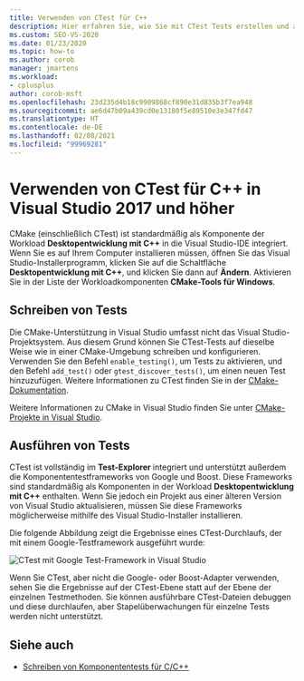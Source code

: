 ```yaml
---
title: Verwenden von CTest für C++
description: Hier erfahren Sie, wie Sie mit CTest Tests erstellen und ausführen. Diese Komponente ist standardmäßig in die Visual Studio-IDE integriert.
ms.custom: SEO-VS-2020
ms.date: 01/23/2020
ms.topic: how-to
ms.author: corob
manager: jmartens
ms.workload:
- cplusplus
author: corob-msft
ms.openlocfilehash: 23d235d4b18c9909868cf890e31d835b3f7ea948
ms.sourcegitcommit: ae6d47b09a439cd0e13180f5e89510e3e347fd47
ms.translationtype: HT
ms.contentlocale: de-DE
ms.lasthandoff: 02/08/2021
ms.locfileid: "99969281"
---
```

# <a name="how-to-use-ctest-for-c-in-visual-studio-2017-and-later"></a>Verwenden von CTest für C++ in Visual Studio 2017 und höher

CMake (einschließlich CTest) ist standardmäßig als Komponente der Workload **Desktopentwicklung mit C++** in die Visual Studio-IDE integriert. Wenn Sie es auf Ihrem Computer installieren müssen, öffnen Sie das Visual Studio-Installerprogramm, klicken Sie auf die Schaltfläche **Desktopentwicklung mit C++**, und klicken Sie dann auf **Ändern**. Aktivieren Sie in der Liste der Workloadkomponenten **CMake-Tools für Windows**.

## <a name="to-write-tests"></a>Schreiben von Tests

Die CMake-Unterstützung in Visual Studio umfasst nicht das Visual Studio-Projektsystem. Aus diesem Grund können Sie CTest-Tests auf dieselbe Weise wie in einer CMake-Umgebung schreiben und konfigurieren. Verwenden Sie den Befehl `enable_testing()`, um Tests zu aktivieren, und den Befehl `add_test()` oder `gtest_discover_tests()`, um einen neuen Test hinzuzufügen. Weitere Informationen zu CTest finden Sie in der [CMake-Dokumentation](https://gitlab.kitware.com/cmake/community/wikis/doc/ctest/Testing-With-CTest). 

Weitere Informationen zu CMake in Visual Studio finden Sie unter [CMake-Projekte in Visual Studio](/cpp/build/cmake-projects-in-visual-studio).

## <a name="to-run-tests"></a>Ausführen von Tests

CTest ist vollständig im **Test-Explorer** integriert und unterstützt außerdem die Komponententestframeworks von Google und Boost. Diese Frameworks sind standardmäßig als Komponenten in der Workload **Desktopentwicklung mit C++** enthalten. Wenn Sie jedoch ein Projekt aus einer älteren Version von Visual Studio aktualisieren, müssen Sie diese Frameworks möglicherweise mithilfe des Visual Studio-Installer installieren.

Die folgende Abbildung zeigt die Ergebnisse eines CTest-Durchlaufs, der mit einem Google-Testframework ausgeführt wurde:

![CTest mit Google Test-Framework in Visual Studio](media/ctest-test-explorer.png)

Wenn Sie CTest, aber nicht die Google- oder Boost-Adapter verwenden, sehen Sie die Ergebnisse auf der CTest-Ebene statt auf der Ebene der einzelnen Testmethoden. Sie können ausführbare CTest-Dateien debuggen und diese durchlaufen, aber Stapelüberwachungen für einzelne Tests werden nicht unterstützt.

## <a name="see-also"></a>Siehe auch

- [Schreiben von Komponententests für C/C++](writing-unit-tests-for-c-cpp.md)
